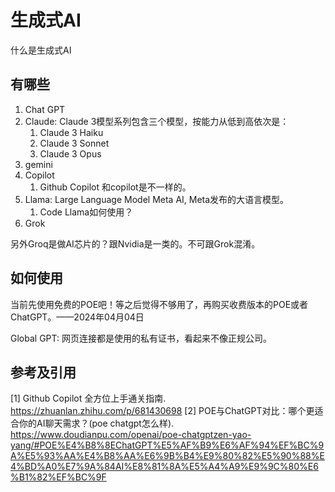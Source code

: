 # 生成式AI

什么是生成式AI

## 有哪些

1. Chat GPT
2. Claude: Claude 3模型系列包含三个模型，按能力从低到高依次是：
   1. Claude 3 Haiku
   2. Claude 3 Sonnet
   3. Claude 3 Opus
3. gemini
4. Copilot
   1. Github Copilot 和copilot是不一样的。
5. Llama: Large Language Model Meta AI, Meta发布的大语言模型。
   1. Code Llama如何使用？
6. Grok

另外Groq是做AI芯片的？跟Nvidia是一类的。不可跟Grok混淆。

## 如何使用

当前先使用免费的POE吧！等之后觉得不够用了，再购买收费版本的POE或者ChatGPT。——2024年04月04日

Global GPT: 网页连接都是使用的私有证书，看起来不像正规公司。

## 参考及引用

[1] Github Copilot 全方位上手通关指南. <https://zhuanlan.zhihu.com/p/681430698>
[2] POE与ChatGPT对比：哪个更适合你的AI聊天需求？(poe chatgpt怎么样). <https://www.doudianpu.com/openai/poe-chatgptzen-yao-yang/#POE%E4%B8%8EChatGPT%E5%AF%B9%E6%AF%94%EF%BC%9A%E5%93%AA%E4%B8%AA%E6%9B%B4%E9%80%82%E5%90%88%E4%BD%A0%E7%9A%84AI%E8%81%8A%E5%A4%A9%E9%9C%80%E6%B1%82%EF%BC%9F>
